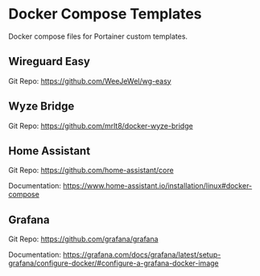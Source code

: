# Docker Compose Templates
Docker compose files for Portainer custom templates.

## Wireguard Easy
Git Repo: https://github.com/WeeJeWel/wg-easy

## Wyze Bridge
Git Repo: https://github.com/mrlt8/docker-wyze-bridge

## Home Assistant
Git Repo: https://github.com/home-assistant/core

Documentation: https://www.home-assistant.io/installation/linux#docker-compose

## Grafana
Git Repo: https://github.com/grafana/grafana

Documentation: https://grafana.com/docs/grafana/latest/setup-grafana/configure-docker/#configure-a-grafana-docker-image